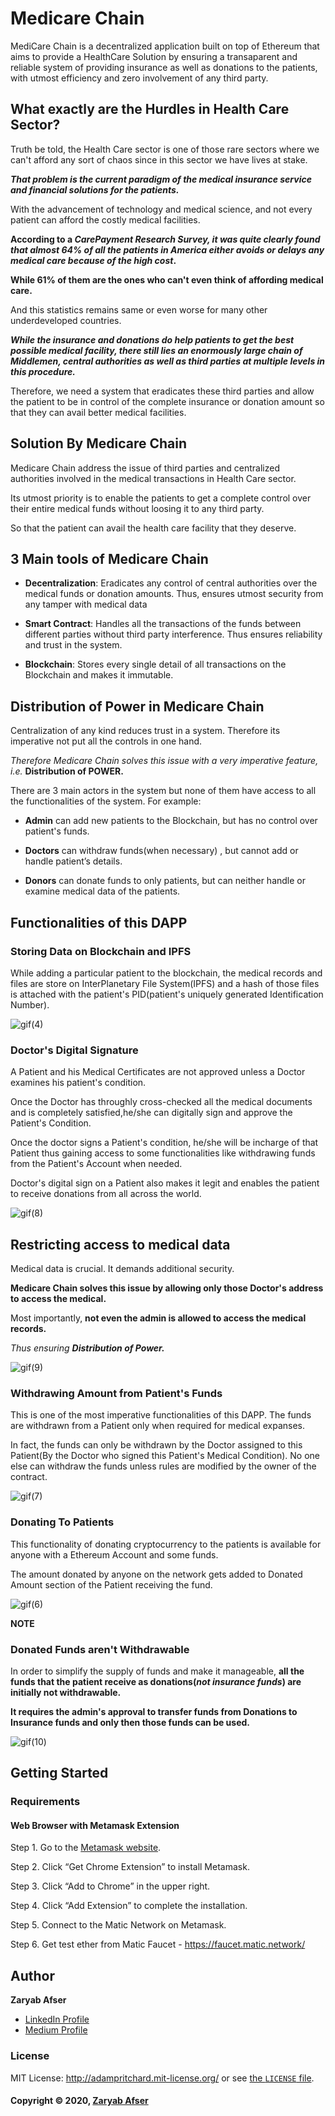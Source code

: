 # Medicare Chain
MediCare Chain is a decentralized application built on top of Ethereum that aims to provide a HealthCare Solution by ensuring a transaparent and reliable system of providing insurance as well as donations to the patients, with utmost efficiency and zero involvement of any third party.

## What exactly are the Hurdles in Health Care Sector?
Truth be told, the Health Care sector is one of those rare sectors where we can't afford any sort of chaos since in this sector we have lives at stake.

***That problem is the current paradigm of the medical insurance service and financial solutions for the patients.***

With the advancement of technology and medical science, and not every patient can afford the costly medical facilities.

**According to a *CarePayment Research Survey, it was quite clearly found that almost 64% of all the patients in America either avoids or delays any medical care because of the high cost*.**

**While 61% of them are the ones who can't even think of affording medical care.**

And this statistics remains same or even worse for many other underdeveloped countries.

***While the insurance and donations do help patients to get the best possible medical facility, there still lies an enormously large chain of Middlemen, central authorities as well as third parties at multiple levels in this procedure.***

Therefore, we need a system that eradicates these third parties and allow the patient to be in control of the complete insurance or donation amount so that they can avail better medical facilities.

## Solution By Medicare Chain
Medicare Chain address the issue of third parties and centralized authorities involved in the medical transactions in Health Care sector.

Its utmost priority is to enable the patients to get a complete control over their entire medical funds without loosing it to any third party. 

So that the patient can avail the health care facility that they deserve.

## 3 Main tools of Medicare Chain
* **Decentralization**: Eradicates any control of central authorities over the medical funds or donation amounts.
Thus, ensures utmost security from any tamper with medical data

* **Smart Contract**:  Handles all the transactions of the funds between different parties without third party interference. Thus ensures reliability and trust in the system.

* **Blockchain**: Stores every single detail of all transactions on the Blockchain and makes it immutable.

## Distribution of Power in Medicare Chain
Centralization of any kind reduces trust in a system. Therefore its imperative not put all the controls in one hand.

*Therefore Medicare Chain solves this issue with a very imperative feature, i.e.* **Distribution of POWER.**

There are 3 main actors in the system but none of them have access to all the functionalities of the system.
For example:

* **Admin** can add new patients to the Blockchain, but has no control over patient's funds.

* **Doctors** can withdraw funds(when necessary) , but cannot add or handle patient’s details.

* **Donors** can donate funds to only patients, but can neither handle or examine medical data of the patients.


## Functionalities of this DAPP

### Storing Data on Blockchain and IPFS

While adding a particular patient to the blockchain, the medical records and files are store on InterPlanetary File System(IPFS) and a hash of those files is attached with the patient's PID(patient's uniquely generated Identification Number). 

![gif(4)](https://user-images.githubusercontent.com/42082608/84384929-60b0b580-ac0c-11ea-95eb-7cbf79cb4202.gif)


### Doctor's Digital Signature
A Patient and his Medical Certificates are not approved unless a Doctor examines his patient's condition.

Once the Doctor has throughly cross-checked all the medical documents and is completely satisfied,he/she can digitally sign and approve the Patient's Condition. 

Once the doctor signs a Patient's condition, he/she will be incharge of that Patient thus gaining access to some functionalities like withdrawing funds from the Patient's Account when needed.

Doctor's digital sign on a Patient also makes it legit and  enables the patient to receive donations from all across the world.


![gif(8)](https://user-images.githubusercontent.com/42082608/84389223-5cd46180-ac13-11ea-8fbc-a2b67a5d7ee1.gif)

## Restricting access to medical data
Medical data is crucial. It demands additional security.

**Medicare Chain solves this issue by allowing only those Doctor's address to access the medical.**

Most importantly, **not even the admin is allowed to access the medical records.**

*Thus ensuring **Distribution of Power.***

![gif(9)](https://user-images.githubusercontent.com/42082608/89157303-eeb07900-d589-11ea-82ac-7e3c19d7b70f.gif)



### Withdrawing Amount from Patient's Funds
This is one of the most imperative functionalities of this DAPP.
The funds are withdrawn from a Patient only when required for medical expanses.

In fact, the funds can only be withdrawn by the Doctor assigned to this Patient(By the Doctor who signed this Patient's Medical Condition). No one else can withdraw the funds unless rules are modified by the owner of the contract.

![gif(7)](https://user-images.githubusercontent.com/42082608/84386507-1846c700-ac0f-11ea-9a0c-b1f952ee7ec6.gif)

### Donating To Patients
This functionality of donating cryptocurrency to the patients is available for anyone with a Ethereum Account and some funds.

The amount donated by anyone on the network gets added to Donated Amount section of the Patient receiving the fund.

![gif(6)](https://user-images.githubusercontent.com/42082608/84385518-59d67280-ac0d-11ea-86e6-c39be3d00b54.gif)

**NOTE**
### Donated Funds aren't Withdrawable
In order to simplify the supply of funds and make it manageable, **all the funds that the patient receive as donations(*not insurance funds*) are initially not withdrawable.**

**It requires the admin's approval to transfer funds from Donations to Insurance funds and only then those funds can be used.**

![gif(10)](https://user-images.githubusercontent.com/42082608/89158174-574c2580-d58b-11ea-8f04-426f17663c02.gif)


## Getting Started

### Requirements 

#### Web Browser with Metamask Extension

Step 1. Go to the [Metamask website](https://metamask.io).

Step 2. Click “Get Chrome Extension” to install Metamask.

Step 3. Click “Add to Chrome” in the upper right.

Step 4. Click “Add Extension” to complete the installation.

Step 5. Connect to the Matic Network on Metamask.

Step 6. Get test ether from Matic Faucet - https://faucet.matic.network/



## Author

**Zaryab Afser**

* [LinkedIn Profile](https://www.linkedin.com/in/zaryab-afser-97085b157/)
* [Medium Profile](https://medium.com/@zaryabafser2000)

### License

MIT License: http://adampritchard.mit-license.org/ or see [the `LICENSE` file](https://github.com/zaryab2000/Blog_on_Blocks/blob/master/LICENSE).

#### Copyright © 2020, [Zaryab Afser](https://github.com/zaryab2000)
